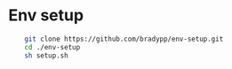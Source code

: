 # Env setup

```bash
    git clone https://github.com/bradypp/env-setup.git
    cd ./env-setup
    sh setup.sh
```
